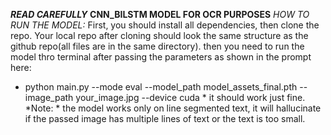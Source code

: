 ***READ CAREFULLY***
**CNN_BILSTM MODEL FOR OCR PURPOSES**
*HOW TO RUN THE MODEL:*
First, you should install all dependencies, then clone the repo.
Your local repo after cloning should look the same structure as the github repo(all files are in the same directory).
then you need to run the model thro terminal after passing the parameters as shown in the prompt here:
* python main.py --mode eval --model_path model_assets_final.pth --image_path your_image.jpg --device cuda *
it should work just fine.
*Note: *
the model works only on line segmented text, it will hallucinate if the passed image has multiple lines of text or the text is too small.
